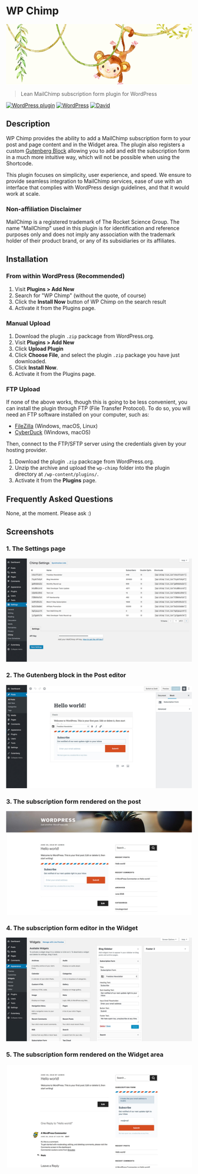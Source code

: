 # WP Chimp

![Banner](svn-assets/banner-1544x500.jpg)

> Lean MailChimp subscription form plugin for WordPress

[![WordPress plugin](https://img.shields.io/wordpress/plugin/v/wp-chimp.svg)](https://wordpress.org/plugins/wp-chimp/) [![WordPress](https://img.shields.io/wordpress/v/wp-chimp.svg)](https://wordpress.org/plugins/wp-chimp/) [![David](https://img.shields.io/david/wp-chimp/wp-chimp.svg)](https://david-dm.org/wp-chimp/wp-chimp)

## Description

WP Chimp provides the ability to add a MailChimp subscription form to your post and page content and in the Widget area. The plugin also registers a custom [Gutenberg Block](https://wordpress.org/gutenberg/handbook/language/) allowing you to add and edit the subscription form in a much more intuitive way, which will not be possible when using the Shortcode.

This plugin focuses on simplicity, user experience, and speed. We ensure to provide seamless integration to MailChimp services, ease of use with an interface that complies with WordPress design guidelines, and that it would work at scale.

### Non-affiliation Disclaimer

MailChimp is a registered trademark of The Rocket Science Group. The name "MailChimp" used in this plugin is for identification and reference purposes only and does not imply any association with the trademark holder of their product brand, or any of its subsidiaries or its affiliates.

## Installation

### From within WordPress (Recommended)

1. Visit **Plugins > Add New**
2. Search for "WP Chimp" (without the quote, of course)
3. Click the **Install Now** button of WP Chimp on the search result
4. Activate it from the Plugins page.

### Manual Upload

1. Download the plugin `.zip` packcage from WordPress.org.
2. Visit **Plugins > Add New**
3. Click **Upload Plugin**
4. Click **Choose File**, and select the plugin `.zip` package you have just downloaded.
5. Click **Install Now**.
6. Activate it from the Plugins page.

### FTP Upload

If none of the above works, though this is going to be less convenient, you can install the plugin through FTP (File Transfer Protocol). To do so, you will need an FTP software installed on your computer, such as:

* [FileZilla](https://filezilla-project.org/) (Windows, macOS, Linux)
* [CyberDuck](https://cyberduck.io/) (Windows, macOS)

Then, connect to the FTP/SFTP server using the credentials given by your hosting provider.

1. Download the plugin `.zip` packcage from WordPress.org.
2. Unzip the archive and upload the `wp-chimp` folder into the plugin directory at `/wp-content/plugins/`.
3. Activate it from the **Plugins** page.

## Frequently Asked Questions

None, at the moment. Please ask :)

## Screenshots

### 1. The Settings page

![The Settings page](svn-assets/screenshot-1.jpg)

### 2. The Gutenberg block in the Post editor

![The Gutenberg block in the Post editor](svn-assets/screenshot-2.jpg)

### 3. The subscription form rendered on the post

![The subscription form rendered on the post](svn-assets/screenshot-3.jpg)

### 4. The subscription form editor in the Widget

![The subscription form editor in the Widget](svn-assets/screenshot-4.jpg)

### 5. The subscription form rendered on the Widget area

![The subscription form rendered on the Widget area](svn-assets/screenshot-5.jpg)
